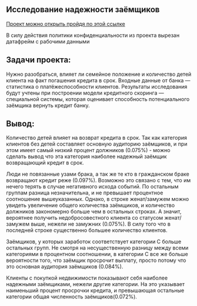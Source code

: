## Исследование надежности заёмщиков
[Проект можно открыть пройдя по этой ссылке](https://github.com/KittyCorpsegrinder/Yandex_Practicum/blob/main/Borrower%20reliability%20research/Borrower_reliability_research2.ipynb) 

В силу действия политики конфиденциальности из проекта вырезан датафрейм с рабочими данными

## Задачи проекта:
Нужно разобраться, влияет ли семейное положение и количество детей клиента на факт погашения кредита в срок. Входные данные от банка — статистика о платёжеспособности клиентов.
Результаты исследования будут учтены при построении модели кредитного скоринга — специальной системы, которая оценивает способность потенциального заёмщика вернуть кредит банку.

## Вывод:
Количество детей влияет на возврат кредита в срок. Так как категория клиентов без детей составляет основную аудиторию заёмщиков, и при этом имеет самый низкий процент должников (0.075%) - можно сделать вывод что эта категория наиболее надежный заёмщик возвращающий кредит в срок.


Люди не повязанные узами брака, а так же те кто в гражданском браке возвращают кредит реже (0.097%). Возможно это связано с тем, что им нечего терять в случае негативного исхода событий. По остальным группам разница незначительна, и не превышает процентное соотношение вышеуказанных. Однако, в строке женат/замужем можно увидеть увеличение общего количества заёмщиков, и количество должников закономерно больше чем в остальных строках. А значит, вероятнее получить недобросовестного клиента со статусом женат/замужем выше, нежели не замужних (0.075%). В силу того что в последней строке существенно большее количество клиентов.


Заёмщиков, у которых заработок соответствует категории С больше остальных групп. Не смотря на несущественную разницу между всеми категориями в процентном соотношении, в категории С все же больше вероятности того, что заёмщик просрочит выплату, просто потому что это основная аудитория заёмщиков (0.084%).


Клиенты с покупкой недвижимости показывают себя наиболее надежными заёмщиками, нежели другие категории. На это указывает наименьший процент просрочки кредита, и превышающая остальные категории общая численность заёмщиков(0.072%).
